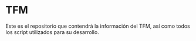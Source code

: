 # TFM
Este es el repositorio que contendrá la información del TFM, así como todos los script utilizados para su desarrollo.
